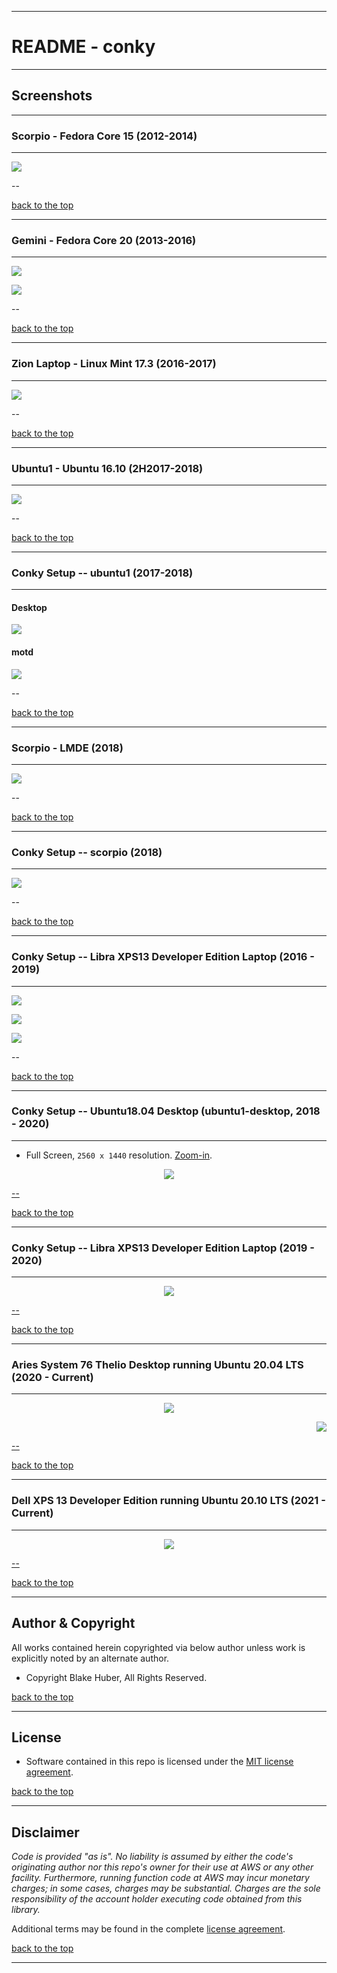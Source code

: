 <a name="top"></a>
* * *
# README - conky
* * *

## Screenshots

* * *
### Scorpio - Fedora Core 15 (2012-2014)
* * *

[![](./assets/scorpio_FC15_2012-2014.jpg)](http://images.awspros.world/conky-configurations/scorpio_FC15_2012-2014.jpg)

--

[back to the top](#top)

* * *
### Gemini - Fedora Core 20 (2013-2016)
* * *

[![](./assets/gemini1_FC20_2013-2016.png)](http://images.awspros.world/conky-configurations/gemini1_FC20_2013-2016.png)


[![](./assets/gemini2_FC20_2013-2016.png)](http://images.awspros.world/conky-configurations/gemini2_FC20_2013-2016.png)


--

[back to the top](#top)

* * *
### Zion Laptop - Linux Mint 17.3 (2016-2017)
* * *

[![](./assets/conky_1920x1080_screenshot.png)](http://images.awspros.world/conky-configurations/conky_1920x1080_screenshot.png)


--

[back to the top](#top)

* * *
### Ubuntu1 - Ubuntu 16.10 (2H2017-2018)
* * *

[![](./assets/ubuntu1_2H2017.png)](http://images.awspros.world/conky-configurations/ubuntu1_2H2017.png)


--

[back to the top](#top)

* * *
### Conky Setup -- ubuntu1 (2017-2018)
* * *

#### Desktop

[![](./assets/ubuntu1.png)](http://images.awspros.world/conky-configurations/ubuntu1.png)

#### motd

[![](./assets/motd-ubuntu1.png)](http://images.awspros.world/conky-configurations/motd-ubuntu1.png)


--

[back to the top](#top)

* * *
### Scorpio - LMDE (2018)
* * *

[![](./assets/scorpio-desktop-2018.png)](http://images.awspros.world/conky-configurations/scorpio-desktop-2018.png)


--

[back to the top](#top)

* * *
### Conky Setup -- scorpio (2018)
* * *

[![](./assets/scorpio-detail.png)](http://images.awspros.world/conky-configurations/scorpio-detail.png)


--

[back to the top](#top)

* * *
### Conky Setup -- Libra XPS13 Developer Edition Laptop (2016 - 2019)
* * *

[![](./assets/libra1.png)](http://images.awspros.world/conky-configurations/libra1.png)

[![](./assets/libra2.png)](http://images.awspros.world/conky-configurations/libra2.png)

[![](./assets/libra3.png)](http://images.awspros.world/conky-configurations/libra3.png)


--

[back to the top](#top)

* * *
### Conky Setup -- Ubuntu18.04 Desktop (ubuntu1-desktop, 2018 - 2020)
* * *

* Full Screen, `2560 x 1440` resolution.  [Zoom-in](http://images.awspros.world/conky-configurations/ubuntu1-desktop2.png).

<p align="center">
    <a href="http://images.awspros.world/conky-configurations/ubuntu1-desktop1.png" target="_blank"><img src="./assets/ubuntu1-desktop1_sm.png">
</p>


--

[back to the top](#top)

* * *
### Conky Setup -- Libra XPS13 Developer Edition Laptop (2019 - 2020)
* * *

<p align="center">
    <a href="http://images.awspros.world/conky-configurations/2019-10_libra_conky.png" target="_blank"><img src="./assets/2019-10_libra_conky_small.png">
</p>


--

[back to the top](#top)

* * *
### Aries System 76 Thelio Desktop running Ubuntu 20.04 LTS (2020 - Current)
* * *

<p align="center">
    <a href="http://images.awspros.world/conky-configurations/2020-07_ConkySetup_Aries_1.png" target="_blank"><img src="./assets_index/2020-07_ConkySetup_Aries_1_40pct.png">
</p>

<p align="right">
    <a href="http://images.awspros.world/conky-configurations/2020-07_ConkySetup_Aries_2.png" target="_blank"><img src="./assets_index/2020-07_ConkySetup_Aries_2_40pct.png">
</p>


--

[back to the top](#top)

* * *
### Dell XPS 13 Developer Edition running Ubuntu 20.10 LTS (2021 - Current)
* * *

<p align="center">
    <a href="http://images.awspros.world/conky-configurations/2021_libra-9310_Laptop.png" target="_blank"><img src="./assets/2021_libra-9310_Laptop.png">
</p>


--

[back to the top](#top)

* * *

## Author & Copyright

All works contained herein copyrighted via below author unless work is explicitly noted by an alternate author.

* Copyright Blake Huber, All Rights Reserved.

[back to the top](#top)

* * *

## License

* Software contained in this repo is licensed under the [MIT license agreement](./LICENSE).

[back to the top](#top)

* * *

## Disclaimer

*Code is provided "as is". No liability is assumed by either the code's originating author nor this repo's owner for their use at AWS or any other facility. Furthermore, running function code at AWS may incur monetary charges; in some cases, charges may be substantial. Charges are the sole responsibility of the account holder executing code obtained from this library.*

Additional terms may be found in the complete [license agreement](./LICENSE).

[back to the top](#top)

* * *
